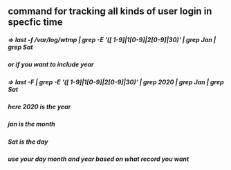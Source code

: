
## command for tracking all kinds of  user login in specfic time

##### =>  last -f /var/log/wtmp | grep -E '([ 1-9]|1[0-9]|2[0-9]|30)' | grep Jan | grep Sat

##### or if you want to include year

##### => last -F | grep -E '([ 1-9]|1[0-9]|2[0-9]|30)' | grep 2020 | grep Jan | grep Sat

##### here 2020 is the year
##### jan is the month
##### Sat is the day

##### use your day month and year based on what record you want
